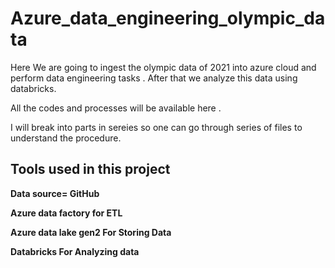 # Azure_data_engineering_olympic_data

Here We are going to ingest the olympic data of 2021 into azure cloud and perform data engineering tasks .
After that we analyze this data using databricks.

All the codes and processes will be available here . 

I will break into parts in sereies so one can go through series of files to understand the procedure.

## Tools used in this project

**Data source= GitHub**

**Azure data factory for ETL**

**Azure data lake gen2 For Storing Data**

**Databricks For Analyzing data**

